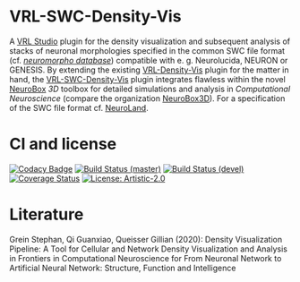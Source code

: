 VRL-SWC-Density-Vis
===================
A [VRL Studio](https://github.com/VRL-Studio/VRL-Studio) plugin for the density visualization and subsequent analysis of stacks of neuronal morphologies specified in the common SWC file format (cf. [*neuromorpho database*](http://neuromorpho.org)) compatible with e. g. Neurolucida, NEURON or GENESIS. By extending the existing [VRL-Density-Vis](https://github.com/NeuroBox3D/VRL-Density-Vis) plugin for the matter in hand, the [VRL-SWC-Density-Vis](https://github.com/stephanmg/VRL-SWC-Density-Vis) plugin integrates flawless within the novel [NeuroBox](http://neurobox.eu/) *3D* toolbox for detailed simulations and analysis in *Computational Neuroscience* (compare the organization [NeuroBox3D](https://github.com/NeuroBox3D)). For a specification of the SWC file format cf. [NeuroLand](http://www.neuronland.org/NLMorphologyConverter/MorphologyFormats/SWC/Spec.html).

# CI and license
[![Codacy Badge](https://api.codacy.com/project/badge/Grade/1363909ef6d445e7aa758f3b56fa6da5)](https://app.codacy.com/manual/stephan_5/VRL-SWC-Density-Vis?utm_source=github.com&utm_medium=referral&utm_content=stephanmg/VRL-SWC-Density-Vis&utm_campaign=Badge_Grade_Dashboard)
[![Build Status (master)](https://api.travis-ci.org/stephanmg/VRL-SWC-Density-Vis.svg?branch=new_features)](https://travis-ci.org/stephanmg/VRL-SWC-Density-Vis)
[![Build Status (devel)](https://travis-ci.org/stephanmg/VRL-SWC-Density-Vis.svg?branch=devel)](https://travis-ci.org/stephanmg/VRL-SWC-Density-Vis)
[![Coverage Status](https://coveralls.io/repos/stephanmg/VRL-SWC-Density-Vis/badge.png)](https://coveralls.io/r/stephanmg/VRL-SWC-Density-Vis)
[![License: Artistic-2.0](https://img.shields.io/badge/License-Artistic%202.0-0298c3.svg)](https://opensource.org/licenses/Artistic-2.0)

# Literature
Grein Stephan, Qi Guanxiao, Queisser Gillian (2020): Density Visualization Pipeline: A Tool for Cellular and Network Density Visualization and Analysis in Frontiers in Computational Neuroscience for From Neuronal Network to Artificial Neural Network: Structure, Function and Intelligence
